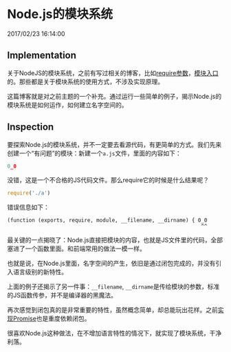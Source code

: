 # Node.js的模块系统
2017/02/23 16:14:00


## Implementation

关于NodeJS的模块系统，之前有写过相关的博客，比如[require参数][require]，[模块入口][package]的。那些都是关于模块系统的使用方式，不涉及实现原理。

这篇博客就是对之前主题的一个补充。通过运行一些简单的例子，揭示Node.js的模块系统是如何运作，如何建立名字空间的。


## Inspection

要探索Node.js的模块系统，并不一定要去看源代码，有更简单的方式。我们先来创建一个“有问题”的模块：新建一个`a.js`文件，里面的内容如下：
```js
0_0
```

没错，这是一个不合格的JS代码文件。那么require它的时候是什么结果呢？

```js
require('./a')
```

错误信息如下：
```
(function (exports, require, module, __filename, __dirname) { 0_0
                                                               ^^
```

最关键的一点揭晓了：Node.js直接把模块的内容，也就是JS文件里的代码，全部塞进了一个函数里面。和前端常用的做法一模一样。

也就是说，在Node.js里面，名字空间的产生，依旧是通过闭包完成的，并没有引入语言级别的新特性。

上面的例子还揭示了另一件事：`__filename`, `__dirname`是传给模块的参数，标准的JS函数传参，并不是编译器的黑魔法。

再次感觉到闭包真的是非常重要的特性，虽然概念简单，却总能玩出花样。之前[实现Promise][promise]也是重度依赖闭包。

很喜欢Node.js这种做法，在不增加语言特性的情况下，就实现了模块系统，干净利落。


[require]: /2016/11/23/10.46.html
[package]: /2017/01/17/12.18.html
[promise]: /2016/10/27/13.10.html
